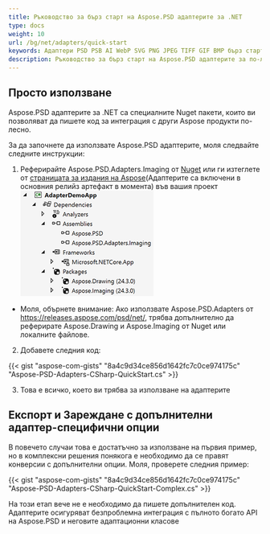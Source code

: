 ```yaml
---
title: Ръководство за бърз старт на Aspose.PSD адаптерите за .NET
type: docs
weight: 10
url: /bg/net/adapters/quick-start
keywords: Адаптери PSD PSB AI WebP SVG PNG JPEG TIFF GIF BMP бърз старт ръководство
description: Ръководство за бърз старт на Aspose.PSD адаптерите за по-лесна и по-бърза интеграция с Aspose.Imaging.
---
```


## **Просто използване**

Aspose.PSD адаптерите за .NET са специалните Nuget пакети, които ви позволяват да пишете код за интеграция с други Aspose продукти по-лесно.

За да започнете да използвате Aspose.PSD адаптерите, моля следвайте следните инструкции:

1. Реферирайте Aspose.PSD.Adapters.Imaging от [Nuget](https://www.nuget.org/aspose.psd.adapters.imaging) или ги изтеглете от [страницата за издания на Aspose](https://releases.aspose.com/psd/net/)(Адаптерите са включени в основния релийз артефакт в момента) във вашия проект
![Необходими референции](references.png)
* Моля, обърнете внимание: Ако използвате Aspose.PSD.Adapters от https://releases.aspose.com/psd/net/, трябва допълнително да реферирате Aspose.Drawing и Aspose.Imaging от Nuget или локалните файлове.

2. Добавете следния код:

{{< gist "aspose-com-gists" "8a4c9d34ce856d1642fc7c0ce974175c" "Aspose-PSD-Adapters-CSharp-QuickStart.cs" >}}

3. Това е всичко, което ви трябва за използване на адаптерите

## **Експорт и Зареждане с допълнителни адаптер-специфични опции**

В повечето случаи това е достатъчно за използване на първия пример, но в комплексни решения понякога е необходимо да се правят конверсии с допълнителни опции.
Моля, проверете следния пример:

{{< gist "aspose-com-gists" "8a4c9d34ce856d1642fc7c0ce974175c" "Aspose-PSD-Adapters-CSharp-QuickStart-Complex.cs" >}}

На този етап вече не е необходимо да пишете допълнителен код. Адаптерите осигуряват безпроблемна интеграция с пълното богато API на Aspose.PSD и неговите адаптационни класове